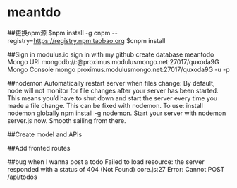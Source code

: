 # meantdo

##更换npm源
$npm install -g cnpm --registry=https://registry.npm.taobao.org
$cnpm install

##Sign in modulus.io
sign in with my github
create database meantodo
Mongo URI
mongodb://<user>:<pass>@proximus.modulusmongo.net:27017/quxoda9G
Mongo Console
mongo proximus.modulusmongo.net:27017/quxoda9G -u <user> -p <pass>

##nodemon
Automatically restart server when files change: By default, node will not monitor for file changes after your server has been started. This means you’d have to shut down and start the server every time you made a file change. This can be fixed with nodemon. To use: install nodemon globally npm install -g nodemon. Start your server with nodemon server.js now. Smooth sailing from there. 

##Create model and APIs

##Add fronted routes

##bug
when I wanna post a todo
 Failed to load resource: the server responded with a status of 404 (Not Found)
core.js:27 Error: Cannot POST /api/todos

